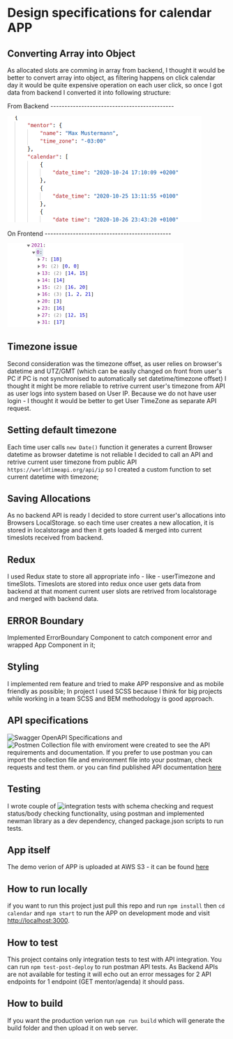 # Design specifications for calendar APP

## Converting Array into Object

As allocated slots are comming in array from backend, I thought it would be better to convert array into object, 
as filtering happens on click calendar day it would be quite expensive operation on each user click, so once I got data from backend
I converted it into following structure:

From Backend -------------------------------------------- 

![Data from Backend](/documentation/assets/backend.png) 

On Frontend ---------------------------------------------

![Object on Frontend](/documentation/assets/frontend.png)

## Timezone issue

Second consideration was the timezone offset, as user relies on browser's datetime and UTZ/GMT (which can be easily changed on front from 
user's PC if PC is not synchronised to automatically set datetime/timezone offset) I thought it might be more reliable to retrive current user's timezone from API as user logs into system based on User IP. Because we do not have user login - I thought it would be better to get User TimeZone
as separate API request.

## Setting default timezone 

Each time user calls `new Date()` function it generates a current Browser datetime as browser datetime is not reliable I decided to call an API and retrive current user timezone from public API `https://worldtimeapi.org/api/ip` so I created a custom function to set current datetime with timezone;

## Saving Allocations

As no backend API is ready I decided to store current user's allocations into Browsers LocalStorage. so each time user creates a new allocation,
it is stored in localstorage and then it gets loaded & merged into current timeslots received from backend.

## Redux

I used Redux state to store all appropriate info - like - userTimezone and timeSlots. Timeslots are stored into redux once user gets data from backend 
at that moment current user slots are retrived from localstorage and merged with backend data.

## ERROR Boundary 

Implemented ErrorBoundary Component to catch component error and wrapped App Component in it;

## Styling 

I implemented rem feature and tried to make APP responsive and as mobile friendly as possible; In project I used SCSS because I think for big projects
while working in a team SCSS and BEM methodology is good approach.

## API specifications

![Swagger OpenAPI Specifications](/documentation/api/swagger) and ![Postmen Collection file with enviroment](/documentation/api/postman) were created
to see the API requirements and documentation.
If you prefer to use postman you can import the collection file and environment file into your postman, check requests and test them. or you can find
published API documentation [here](https://documenter.getpostman.com/view/1335114/TzCFhr5f) 

## Testing

I wrote couple of ![integration tests](/documentation/api/postman) with schema checking and request status/body checking functionality, using postman and implemented newman library as a dev dependency, changed package.json scripts to run tests.

## App itself

The demo verion of APP is uploaded at AWS S3 - it can be found [here](http://calendar-app-shakogele.s3-website.eu-central-1.amazonaws.com/)

## How to run locally

if you want to run this project just pull this repo and run `npm install` then `cd calendar` and `npm start` to run the APP on development mode
and visit [http://localhost:3000](http://localhost:3000).

## How to test

This project contains only integration tests to test with API integration. You can run `npm test-post-deploy` to run postman API tests. As Backend APIs
are not available for testing it will echo out an error messages for 2 API endpoints for 1 endpoint (GET mentor/agenda) it should pass.

## How to build

If you want the production verion run `npm run build` which will generate the build folder and then upload it on web server.